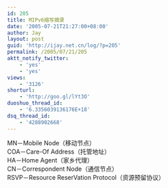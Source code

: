```yaml
---
id: 205
title: MIPv6缩写摘录
date: '2005-07-21T21:27:00+08:00'
author: Jay
layout: post
guid: 'http://ijay.net.cn/log/?p=205'
permalink: /2005/07/21/205
aktt_notify_twitter:
    - 'yes'
    - 'yes'
views:
    - '3126'
shorturl:
    - 'http://goo.gl/lYt3O'
duoshuo_thread_id:
    - '6.3356039136176E+18'
dsq_thread_id:
    - '4288902668'
---
```


<div>MN－Mobile Node（移动节点）</div>
<div>COA－Care-Of Address（托管地址）</div>
<div>HA－Home Agent（家乡代理）</div>
<div>CN－Correspondent Node（通信节点）</div>
<div>RSVP－Resource ReserVation Protocol（资源预留协议）</div>